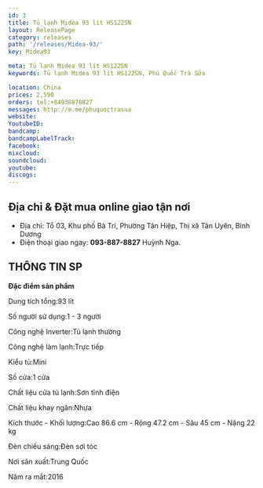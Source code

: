 ```yaml
---
id: 3
title: Tủ lạnh Midea 93 lít HS122SN
layout: ReleasePage
category: releases
path: '/releases/Midea-93/'
key: Midea93

meta: Tủ lạnh Midea 93 lít HS122SN
keywords: Tủ lạnh Midea 93 lít HS122SN, Phú Quốc Trà Sữa

location: China
prices: 2,590
orders: tel:+84938878827
messages: http://m.me/phuquoctrasua
website: 
YoutubeID: 
bandcamp: 
bandcampLabelTrack: 
facebook: 
mixcloud: 
soundcloud: 
youtube: 
discogs: 
---
```


## Địa chỉ & Đặt mua online giao tận nơi

- Địa chỉ: Tổ 03, Khu phố Bà Tri, Phường Tân Hiệp, Thị xã Tân Uyên, Bình Dương
- Điện thoại giao ngay: **093-887-8827** Huỳnh Nga.


## THÔNG TIN SP

**Đặc điểm sản phẩm**

Dung tích tổng:93 lít

Số người sử dụng:1 - 3 người

Công nghệ Inverter:Tủ lạnh thường

Công nghệ làm lạnh:Trực tiếp

Kiểu tủ:Mini

Số cửa:1 cửa

Chất liệu cửa tủ lạnh:Sơn tĩnh điện

Chất liệu khay ngăn:Nhựa

Kích thước - Khối lượng:Cao 86.6 cm - Rộng 47.2 cm - Sâu 45 cm - Nặng 22 kg

Đèn chiếu sáng:Đèn sợi tóc

Nơi sản xuất:Trung Quốc

Năm ra mắt:2016